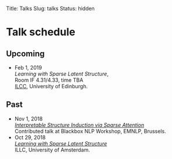 Title: Talks
Slug: talks
Status: hidden

# Talk schedule

## Upcoming
  - Feb 1, 2019<br/>
    *Learning with Sparse Latent Structure*,<br/>
    Room IF 4.31/4.33, time TBA<br/>
    [ILCC](http://web.inf.ed.ac.uk/ilcc), University of Edinburgh.

## Past
  - Nov 1, 2018<br/>
  [*Interpretable Structure Induction via Sparse Attention*](talks/18-blackbox.pdf)<br/>
  Contributed talk at Blackbox NLP Workshop, EMNLP, Brussels.
  - Oct 29, 2018<br/>
  [*Learning with Sparse Latent Structure*](talks/18-sparsemap-amsterdam.pdf)<br/>
  ILLC, University of Amsterdam.
